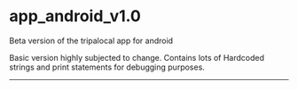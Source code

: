 # app_android_v1.0

Beta version of the tripalocal app for android

Basic version highly subjected to change.
Contains lots of Hardcoded strings and print statements for debugging purposes.

-------------------------------------------




